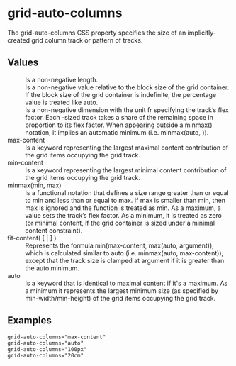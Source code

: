 # grid-auto-columns

The grid-auto-columns CSS property specifies the size of an implicitly-created grid column track or pattern of tracks.


## Values

<dl>
<dt><length></dt>
<dd>Is a non-negative length.</dd>

<dt><percentage></dt>
<dd>Is a non-negative <percentage> value relative to the block size of the grid container. If the block size of the grid container is indefinite, the percentage value is treated like auto.</dd>

<dt><flex></dt>
<dd>Is a non-negative dimension with the unit fr specifying the track’s flex factor. Each <flex>-sized track takes a share of the remaining space in proportion to its flex factor.
When appearing outside a minmax() notation, it implies an automatic minimum (i.e. minmax(auto, <flex>)).</dd>

<dt>max-content</dt>
<dd>Is a keyword representing the largest maximal content contribution of the grid items occupying the grid track.</dd>

<dt>min-content</dt>
<dd>Is a keyword representing the largest minimal content contribution of the grid items occupying the grid track.</dd>

<dt>minmax(min, max)</dt>
<dd>Is a functional notation that defines a size range greater than or equal to min and less than or equal to max. If max is smaller than min, then max is ignored and the function is treated as min. As a maximum, a <flex> value sets the track’s flex factor. As a minimum, it is treated as zero (or minimal content, if the grid container is sized under a minimal content constraint).</dd>

<dt>fit-content( [ <length> | <percentage> ] )</dt>
<dd>Represents the formula min(max-content, max(auto, argument)), which is calculated similar to auto (i.e. minmax(auto, max-content)), except that the track size is clamped at argument if it is greater than the auto minimum.</dd>

<dt>auto</dt>
<dd>Is a keyword that is identical to maximal content if it's a maximum. As a minimum it represents the largest minimum size (as specified by min-width/min-height) of the grid items occupying the grid track.</dd>
</dl>

## Examples

```
grid-auto-columns="max-content"
grid-auto-columns="auto"
grid-auto-columns="100px"
grid-auto-columns="20cm"
```